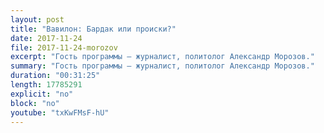 ```yaml
---
layout: post
title: "Вавилон: Бардак или происки?"
date: 2017-11-24
file: 2017-11-24-morozov
excerpt: "Гость программы — журналист, политолог Александр Морозов."
summary: "Гость программы — журналист, политолог Александр Морозов."
duration: "00:31:25"
length: 17785291
explicit: "no"
block: "no"
youtube: "txKwFMsF-hU"
---
```

